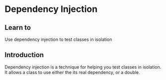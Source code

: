 # Dependency Injection

## Learn to

Use dependency injection to test classes in isolation


## Introduction

Dependency injection is a technique for helping you test classes in isolation. It allows a class to use either the its real dependency, or a double.
